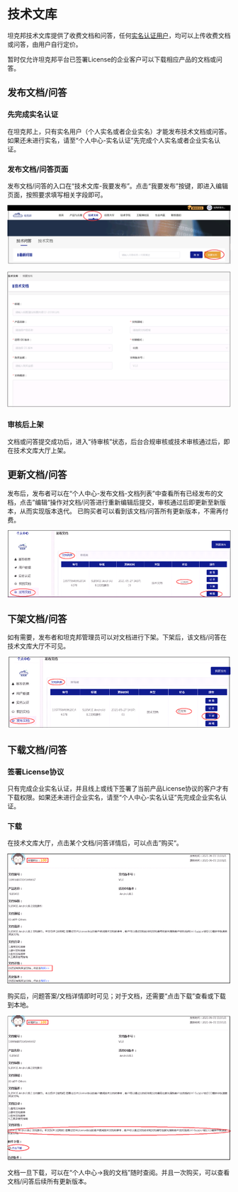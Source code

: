 #  技术文库

坦克邦技术文库提供了收费文档和问答，任何[实名认证用户](/registration/#实名认证及开通电子账户)，均可以上传收费文档或问答，由用户自行定价。

暂时仅允许坦克邦平台已签署License的企业客户可以下载相应产品的文档或问答。

## 发布文档/问答

### 先完成实名认证

在坦克邦上，只有实名用户（个人实名或者企业实名）才能发布技术文档或问答。如果还未进行实名，请至“个人中心-实名认证”先完成个人实名或者企业实名认证。

### 发布文档/问答页面

发布文档/问答的入口在“技术文库-我要发布”。点击“我要发布”按键，即进入编辑页面，按照要求填写相关字段即可。

![](techdoc.assets/fabu1.png)



![](techdoc.assets/fabu2.png)



### 审核后上架

文档或问答提交成功后，进入“待审核”状态，后台合规审核或技术审核通过后，即在技术文库大厅上架。



## 更新文档/问答

发布后，发布者可以在“个人中心-发布文档-文档列表”中查看所有已经发布的文档，点击”编辑“操作对文档/问答进行重新编辑后提交，审核通过后即更新至新版本，从而实现版本迭代。
已购买者可以看到该文档/问答所有更新版本，不需再付费。

![](techdoc.assets/gengxin1.png)



## 下架文档/问答

如有需要，发布者和坦克邦管理员可以对文档进行下架。下架后，该文档/问答在技术文库大厅不可见。

![](techdoc.assets/xiajia1.png)



## 下载文档/问答

### 签署License协议

只有完成企业实名认证，并且线上或线下签署了当前产品License协议的客户才有下载权限。如果还未进行企业实名，请至“个人中心-实名认证”先完成企业实名认证。



### 下载

在技术文库大厅，点击某个文档/问答详情后，可以点击”购买“。

![](techdoc.assets/xiazai1.png)



购买后，问题答案/文档详情即时可见；对于文档，还需要“点击下载”查看或下载到本地。

![](techdoc.assets/xiazai2.png)



文档一旦下载，可以在“个人中心->我的文档”随时查阅。并且一次购买，可以查看文档/问答后续所有更新版本。